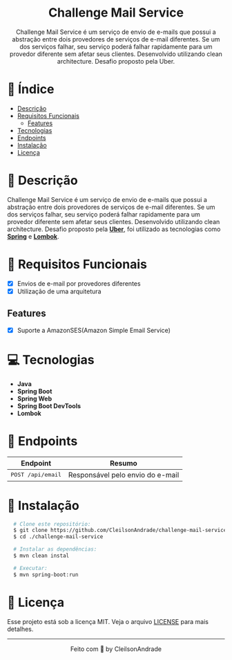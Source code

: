 <div align="center">
  <h1>Challenge Mail Service</h1>
  <p>Challenge Mail Service é um serviço de envio de e-mails que possui a abstração entre dois provedores de serviços de e-mail diferentes. Se um dos serviços falhar, seu serviço poderá falhar rapidamente para um provedor diferente sem afetar seus clientes. Desenvolvido utilizando clean architecture. Desafio proposto pela Uber.</p>
</div>

# 📒 Índice
* [Descrição](#descrição)
* [Requisitos Funcionais](#requisitos)
  * [Features](#features)
* [Tecnologias](#tecnologias)
* [Endpoints](#endpoints)
* [Instalação](#instalação)
* [Licença](#licença)

# 📃 <span id="descrição">Descrição</span>
Challenge Mail Service é um serviço de envio de e-mails que possui a abstração entre dois provedores de serviços de e-mail diferentes. Se um dos serviços falhar, seu serviço poderá falhar rapidamente para um provedor diferente sem afetar seus clientes. Desenvolvido utilizando clean architecture. Desafio proposto pela [**Uber**](https://github.com/uber), foi utilizado as tecnologias como [**Spring**](https://spring.io/) e [**Lombok**](https://projectlombok.org/).

# 📌 <span id="requisitos">Requisitos Funcionais</span>
- [x] Envios de e-mail por provedores diferentes<br>
- [x] Utilização de uma arquitetura<br>

## Features
- [x] Suporte a AmazonSES(Amazon Simple Email Service)<br>

# 💻 <span id="tecnologias">Tecnologias</span>
- **Java**
- **Spring Boot**
- **Spring Web**
- **Spring Boot DevTools**
- **Lombok**

# 📍 <span id="endpoints">Endpoints</span>
| Endpoint               | Resumo                                          
|----------------------|-----------------------------------------------------
| <kbd>POST /api/email</kbd>     | Responsável pelo envio do e-mail

# 🚀 <span id="instalação">Instalação</span>
```bash
  # Clone este repositório:
  $ git clone https://github.com/CleilsonAndrade/challenge-mail-service.git
  $ cd ./challenge-mail-service

  # Instalar as dependências:
  $ mvn clean instal

  # Executar:
  $ mvn spring-boot:run
```

# 📝 <span id="licença">Licença</span>
Esse projeto está sob a licença MIT. Veja o arquivo [LICENSE](LICENSE) para mais detalhes.

---

<p align="center">
  Feito com 💜 by CleilsonAndrade
</p>